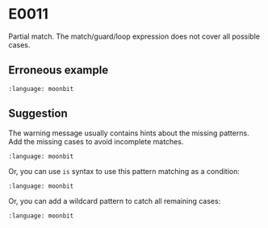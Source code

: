 # E0011

Partial match. The match/guard/loop expression does not cover all possible
cases.

## Erroneous example

```{literalinclude} /sources/error_codes/0011_error/top.mbt
:language: moonbit
```

## Suggestion

The warning message usually contains hints about the missing patterns. Add the missing cases to avoid incomplete matches.

```{literalinclude} /sources/error_codes/0011_fixed/top.mbt
:language: moonbit
```

Or, you can use `is` syntax to use this pattern matching as a condition:

```{literalinclude} /sources/error_codes/0011_fixed/top_1.mbt
:language: moonbit
```

Or, you can add a wildcard pattern to catch all remaining cases:

```{literalinclude} /sources/error_codes/0011_fixed/top_2.mbt
:language: moonbit
```

